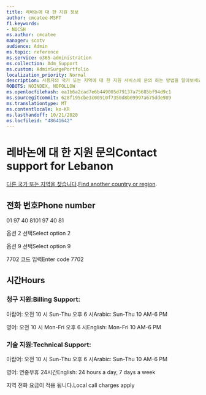 ```yaml
---
title: 레바논에 대 한 지원 정보
author: cmcatee-MSFT
f1.keywords:
- NOCSH
ms.author: cmcatee
manager: scotv
audience: Admin
ms.topic: reference
ms.service: o365-administration
ms.collection: Adm_Support
ms.custom: AdminSurgePortfolio
localization_priority: Normal
description: 사용자의 국가 또는 지역에 대 한 지원 서비스에 문의 하는 방법을 알아보세요.
ROBOTS: NOINDEX, NOFOLLOW
ms.openlocfilehash: ea1b6a2cad7e6b449005d79137a75685bf94d9c1
ms.sourcegitcommit: 628f195cbe3c00910f7350d8b09997a675dde989
ms.translationtype: MT
ms.contentlocale: ko-KR
ms.lasthandoff: 10/21/2020
ms.locfileid: "48641642"
---
```

# <a name="contact-support-for-lebanon"></a><span data-ttu-id="e83d5-103">레바논에 대 한 지원 문의</span><span class="sxs-lookup"><span data-stu-id="e83d5-103">Contact support for Lebanon</span></span>

<span data-ttu-id="e83d5-104">[다른 국가 또는 지역을 찾습니다](../contact-support-for-business-products.md).</span><span class="sxs-lookup"><span data-stu-id="e83d5-104">[Find another country or region](../contact-support-for-business-products.md).</span></span>

## <a name="phone-number"></a><span data-ttu-id="e83d5-105">전화 번호</span><span class="sxs-lookup"><span data-stu-id="e83d5-105">Phone number</span></span>
<span data-ttu-id="e83d5-106">01 97 40 81</span><span class="sxs-lookup"><span data-stu-id="e83d5-106">01 97 40 81</span></span>

<span data-ttu-id="e83d5-107">옵션 2 선택</span><span class="sxs-lookup"><span data-stu-id="e83d5-107">Select option 2</span></span>

<span data-ttu-id="e83d5-108">옵션 9 선택</span><span class="sxs-lookup"><span data-stu-id="e83d5-108">Select option 9</span></span>

<span data-ttu-id="e83d5-109">7702 코드 입력</span><span class="sxs-lookup"><span data-stu-id="e83d5-109">Enter code 7702</span></span>

## <a name="hours"></a><span data-ttu-id="e83d5-110">시간</span><span class="sxs-lookup"><span data-stu-id="e83d5-110">Hours</span></span>
### <a name="billing-support"></a><span data-ttu-id="e83d5-111">청구 지원:</span><span class="sxs-lookup"><span data-stu-id="e83d5-111">Billing Support:</span></span>

<span data-ttu-id="e83d5-112">아랍어: 오전 10 시 Sun-Thu 오후 6 시</span><span class="sxs-lookup"><span data-stu-id="e83d5-112">Arabic: Sun-Thu 10 AM-6 PM</span></span>

<span data-ttu-id="e83d5-113">영어: 오전 10 시 Mon-Fri 오후 6 시</span><span class="sxs-lookup"><span data-stu-id="e83d5-113">English: Mon-Fri 10 AM-6 PM</span></span>

### <a name="technical-support"></a><span data-ttu-id="e83d5-114">기술 지원:</span><span class="sxs-lookup"><span data-stu-id="e83d5-114">Technical Support:</span></span>

<span data-ttu-id="e83d5-115">아랍어: 오전 10 시 Sun-Thu 오후 6 시</span><span class="sxs-lookup"><span data-stu-id="e83d5-115">Arabic: Sun-Thu 10 AM-6 PM</span></span>

<span data-ttu-id="e83d5-116">영어: 연중무휴 24시간</span><span class="sxs-lookup"><span data-stu-id="e83d5-116">English: 24 hours a day, 7 days a week</span></span>

<span data-ttu-id="e83d5-117">지역 전화 요금이 적용 됩니다.</span><span class="sxs-lookup"><span data-stu-id="e83d5-117">Local call charges apply</span></span>
